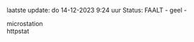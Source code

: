 laatste update: 
do 14-12-2023  9:24   uur 
Status: FAALT - geel - 
<div class="service Y">microstation</div><div class="service G">httpstat</div>
